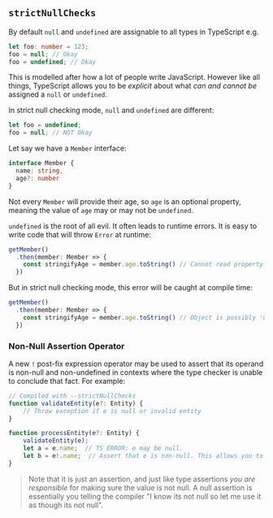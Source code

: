 ## `strictNullChecks`
By default `null` and `undefined` are assignable to all types in TypeScript e.g.

```ts
let foo: number = 123;
foo = null; // Okay
foo = undefined; // Okay
```

This is modelled after how a lot of people write JavaScript. However like all things, TypeScript allows you to be *explicit* about what *can and cannot be* assigned a `null` or `undefined`.

In strict null checking mode, `null` and `undefined` are different:

```ts
let foo = undefined;
foo = null; // NOT Okay
``` 

Let say we have a `Member` interface:

```ts
interface Member {
  name: string,
  age?: number
}
```

Not every `Member` will provide their age, so `age` is an optional property, meaning the value of `age` may or may not be `undefined`.

`undefined` is the root of all evil. It often leads to runtime errors. It is easy to write code that will throw `Error` at runtime:

```ts
getMember()
  .then(member: Member => {
    const stringifyAge = member.age.toString() // Cannot read property 'toString' of undefined
  })
```

But in strict null checking mode, this error will be caught at compile time:

```ts
getMember()
  .then(member: Member => {
    const stringifyAge = member.age.toString() // Object is possibly 'undefined'
  })
```

### Non-Null Assertion Operator

A new `!` post-fix expression operator may be used to assert that its operand is non-null and non-undefined in contexts where the type checker is unable to conclude that fact. For example: 

```ts
// Compiled with --strictNullChecks
function validateEntity(e?: Entity) {
    // Throw exception if e is null or invalid entity
}

function processEntity(e?: Entity) {
    validateEntity(e);
    let a = e.name;  // TS ERROR: e may be null.
    let b = e!.name;  // Assert that e is non-null. This allows you to access name
}
```
> Note that it is just an assertion, and just like type assertions *you are responsible* for making sure the value is not null. A null assertion is essentially you telling the compiler "I know its not null so let me use it as though its not null".
